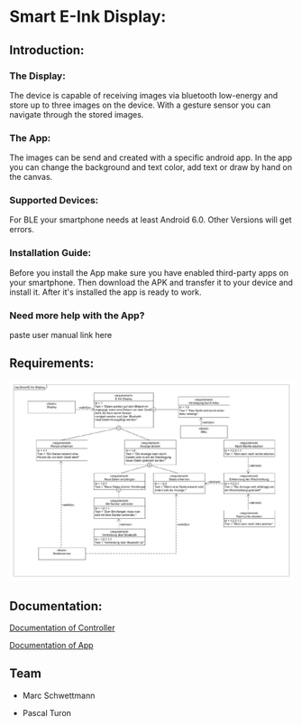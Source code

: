 # Smart E-Ink Display:

## Introduction:

### The Display:

The device is capable of receiving images via bluetooth low-energy and store up to three images on the device. With a gesture sensor you can navigate through the stored images. 

### The App:

The images can be send and created with a specific android app. In the app you can change the background and text color, add text or draw by hand on the canvas. 

### Supported Devices: 

For BLE your smartphone needs at least Android 6.0. Other Versions will get errors.

### Installation Guide: 

Before you install the App make sure you have enabled third-party apps on your smartphone. Then download the APK and transfer it to your device and install it. After it's installed the app is ready to work. 

### Need more help with the App? 

paste user manual link here 

## Requirements: 

<img src="img/requirements.jpg">

## Documentation: 

[Documentation of Controller](https://iot-lab-minden.github.io/smartes-e-ink/board)

[Documentation of App](https://iot-lab-minden.github.io/smartes-e-ink/app.html)

## Team

* Marc Schwettmann 

* Pascal Turon




